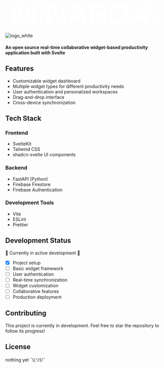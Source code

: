 <svg version="1.1" viewBox="0.0 0.0 768.0 180.0" fill="none" stroke="none" stroke-linecap="square" stroke-miterlimit="10" xmlns:xlink="http://www.w3.org/1999/xlink" xmlns="http://www.w3.org/2000/svg"><clipPath id="g33816f7c579_3_0.0"><path d="m0 0l768.0 0l0 192.0l-768.0 0l0 -192.0z" clip-rule="nonzero"/></clipPath><g clip-path="url(#g33816f7c579_3_0.0)"><path fill="#000000" fill-opacity="0.0" d="m0 0l768.0 0l0 192.0l-768.0 0z" fill-rule="evenodd"/><path fill="#000000" fill-opacity="0.0" d="m20.677166 78.67979l726.6456 0l0 53.637794l-726.6456 0z" fill-rule="evenodd"/><path fill="#ffffff" d="m36.88029 143.3747l0 -99.09375l31.328121 0l23.234375 91.34375l0.359375 0l23.046875 -91.34375l31.156258 0l0 99.09375l-18.656258 0l1.2343826 -90.984375l-0.171875 0l-23.765633 90.984375l-26.40625 0l-23.406246 -90.984375l-0.34375 0l1.046875 90.984375l-18.65625 0zm127.60596 0l0 -72.34376l17.953125 0l0 72.34376l-17.953125 0zm8.96875 -81.65625q-5.796875 0 -7.828125 -2.984375q-2.015625 -3.0 -2.015625 -6.875q0 -3.875 2.015625 -6.78125q2.03125 -2.90625 7.828125 -2.90625q5.984375 0 7.828125 2.90625q1.859375 2.90625 1.859375 6.78125q0 3.875 -1.859375 6.875q-1.84375 2.984375 -7.828125 2.984375zm95.399 -17.4375l18.65625 0l0 99.09375l-34.14061 0l-33.96875 -91.171875l-0.359375 0l0 91.171875l-18.46875 0l0 -99.09375l31.671875 0l36.249985 91.171875l0.359375 0l0 -91.171875zm32.031067 99.09375l31.6875 -99.09375l29.390625 0l32.546875 99.09375l-19.171875 0l-27.8125 -91.515625l-27.625 91.515625l-19.015625 0zm21.296875 -27.984383l0.171875 -13.90625l50.15625 0l0.1875 13.90625l-50.515625 0zm84.66293 27.984383l0 -99.09375l39.234375 0q4.40625 0 9.59375 0.359375q5.203125 0.34375 10.390625 1.671875q5.1875 1.3125 9.40625 4.21875q4.234375 2.90625 6.875 7.75q2.640625 4.84375 2.640625 12.234371q0 5.625 -2.203125 10.375q-2.203125 4.75 -8.015625 7.84375q-5.796875 3.078125 -16.890625 3.59375l0 0.53125q12.671875 0.359375 19.53125 3.625q6.875 3.25 9.515625 8.53125q2.640625 5.265625 2.640625 11.78125q0 7.5625 -2.734375 12.500008q-2.734375 4.921875 -7.484375 7.828125q-4.75 2.90625 -10.390625 4.234375q-5.625 1.3125 -11.34375 1.671875q-5.71875 0.34375 -10.640625 0.34375l-40.125 0zm17.765625 -14.4375l20.953125 0q6.859375 0 12.65625 -0.78125q5.8125 -0.7968826 9.328125 -3.9687576q3.53125 -3.171875 3.53125 -9.859375q0 -7.03125 -3.609375 -10.203125q-3.609375 -3.171875 -9.6875 -4.046875q-6.0625 -0.875 -13.28125 -0.875l-19.890625 0l0 29.734383zm-0.171875 -43.468758l19.53125 0q6.15625 0 11.4375 -0.703125q5.28125 -0.703125 8.53125 -3.421875q3.265625 -2.734375 3.265625 -8.890625q0 -6.515625 -3.265625 -9.328121q-3.25 -2.828125 -8.53125 -3.53125q-5.28125 -0.703125 -11.4375 -0.703125l-19.53125 0l0 26.578121zm123.731964 60.375008q-23.9375 0 -36.609406 -13.984375q-12.671875 -14.000008 -12.671875 -37.765633q0 -15.65625 5.453125 -27.1875q5.453125 -11.531246 16.453156 -17.953121q11.0 -6.421875 27.375 -6.421875q24.109375 0 36.6875 14.0q12.59375 13.984371 12.59375 37.562496q0 15.3125 -5.640625 27.015625q-5.625 11.703133 -16.546875 18.218758q-10.90625 6.515625 -27.09375 6.515625zm-0.1875 -17.25q10.75 0 17.78125 -4.4843826q7.046875 -4.5 10.5625 -12.328125q3.515625 -7.828125 3.515625 -17.6875q0 -10.03125 -3.515625 -17.859375q-3.515625 -7.828125 -10.5625 -12.312496q-7.03125 -4.5 -17.78125 -4.5q-15.484375 0 -23.578125 9.515621q-8.09375 9.5 -8.09375 25.15625q0 9.6875 3.421875 17.515625q3.4375 7.828125 10.46875 12.40625q7.046875 4.5781326 17.78125 4.5781326zm59.149536 14.78125l35.1875 -52.265633l-32.375 -46.82812l21.296875 0l22.875 36.07812l23.0625 -36.07812l20.9375 0l-31.859375 46.82812l35.203125 52.265633l-20.9375 0l-26.40625 -41.015633l-26.21875 41.015633l-20.765625 0zm113.50757 0q-6.328125 0 -8.53125 -3.171875q-2.203125 -3.171875 -2.203125 -7.734375q0 -4.234375 2.203125 -7.3906326q2.203125 -3.171875 8.53125 -3.171875q5.984375 0 8.1875 3.171875q2.203125 3.1562576 2.203125 7.3906326q0 4.5625 -2.203125 7.734375q-2.203125 3.171875 -8.1875 3.171875z" fill-rule="nonzero"/></g></svg>
![logo_white](https://github.com/user-attachments/assets/c14aad9b-8779-48d4-a3c6-56076db18966)

#### An open source real-time collaborative widget-based productivity application built with Svelte

## Features

- Customizable widget dashboard
- Multiple widget types for different productivity needs
- User authentication and personalized workspaces
- Drag-and-drop interface
- Cross-device synchronization

## Tech Stack

### Frontend
- SvelteKit
- Tailwind CSS
- shadcn-svelte UI components

### Backend
- FastAPI (Python)
- Firebase Firestore
- Firebase Authentication

### Development Tools
- Vite
- ESLint
- Prettier

## Development Status

🚧 Currently in active development 🚧

- [x] Project setup
- [ ] Basic widget framework
- [ ] User authentication
- [ ] Real-time synchronization
- [ ] Widget customization
- [ ] Collaborative features
- [ ] Production deployment

## Contributing

This project is currently in development. Feel free to star the repository to follow its progress!

## License

nothing yet ¯\\_(ツ)_/¯
